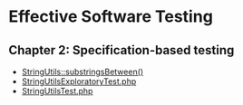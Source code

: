 # Effective Software Testing

## Chapter 2: Specification-based testing

- [StringUtils::substringsBetween()](src/StringUtils.php)
- [StringUtilsExploratoryTest.php](tests/StringUtilsExploratoryTest.php)
- [StringUtilsTest.php](tests/StringUtilsTest.php)
